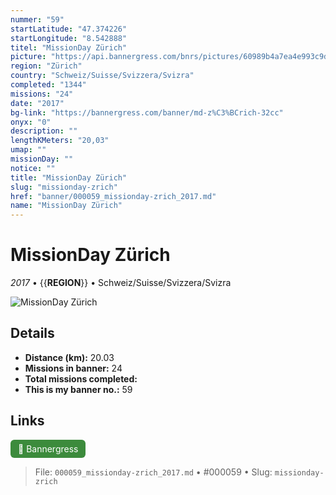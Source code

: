 ```yaml
---
nummer: "59"
startLatitude: "47.374226"
startLongitude: "8.542888"
titel: "MissionDay Zürich"
picture: "https://api.bannergress.com/bnrs/pictures/60989b4a7ea4e993c9d23756812cb691"
region: "Zürich"
country: "Schweiz/Suisse/Svizzera/Svizra"
completed: "1344"
missions: "24"
date: "2017"
bg-link: "https://bannergress.com/banner/md-z%C3%BCrich-32cc"
onyx: "0"
description: ""
lengthKMeters: "20,03"
umap: ""
missionDay: ""
notice: ""
title: "MissionDay Zürich"
slug: "missionday-zrich"
href: "banner/000059_missionday-zrich_2017.md"
name: "MissionDay Zürich"
---
```

# MissionDay Zürich

*2017* • {{__REGION__}} • Schweiz/Suisse/Svizzera/Svizra

![MissionDay Zürich](https://api.bannergress.com/bnrs/pictures/60989b4a7ea4e993c9d23756812cb691)



## Details
- **Distance (km):** 20.03
- **Missions in banner:** 24
- **Total missions completed:** 
- **This is my banner no.:** 59





## Links
<a href="https://bannergress.com/banner/md-z%C3%BCrich-32cc" target="_blank" style="display:inline-block;margin-right:8px;padding:6px 12px;background:#3c8b3c;color:#fff;text-decoration:none;border-radius:6px;">🔗 Bannergress</a>



> File: `000059_missionday-zrich_2017.md` • #000059 • Slug: `missionday-zrich`
